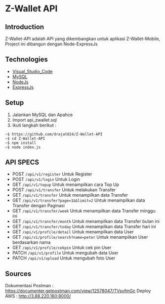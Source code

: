 # Z-Wallet API

## Introduction 

Z-Wallet-API adalah API yang dikembangkan untuk aplikasi Z-Wallet-Mobile, Project ini dibangun dengan Node-ExpressJs


## Technologies

- [Visual_Studio_Code](https://code.visualstudio.com/)
- [MySQL](https://www.mysql.com/)
- [NodeJs](https://nodejs.org/)
- [ExpressJs](https://expressjs.com/)



## Setup

1. Jalankan MySQL dan Apahce
2. Import api_zwallet.sql
3. Ikuti langkah berikut :
```
~$ https://github.com/drajat824/Z-Wallet-API
~$ cd Z-Wallet-API
~$ npm install
~$ node index.js
```

## API SPECS

- POST `/api/v1/register` Untuk Register
- POST `/api/v1/login` Untuk Login
- GET `/api/v1/topup` Untuk menampilkan cara Top Up
- POST `/api/v1/transfer` Untuk melakukan Transfer
- GET `/api/v1/transfer` Untuk menampilkan data Transfer
- GET `/api/v1/transfer?page=1&&limit=2` Untuk menampilkan data Transfer dengan Paginasi
- GET `/api/v1/transfer/week` Untuk menampilkan data Transfer minggu ini
- GET `/api/v1/transfer/month` Untuk menampilkan data Transfer bulan ini
- GET `/api/v1/transfer/today` Untuk menampilkan data Transfer hari ini
- GET `/api/v1/profile/detail` Untuk menampilkan data User
- GET `/api/v1/profile/search?name=peter` Untuk menampilkan User berdasarkan nama
- GET `/api/v1/profile/cekpin` Untuk cek pin User
- PATCH `/api/v1/profile` Untuk mengubah data User
- PATCH `/api/v1/upload` Untuk mengubah foto User

## Sources

Dokumentasi Postman : https://documenter.getpostman.com/view/12578047/TVsvfmGc
Deploy AWS : http://3.88.220.160:8000/
